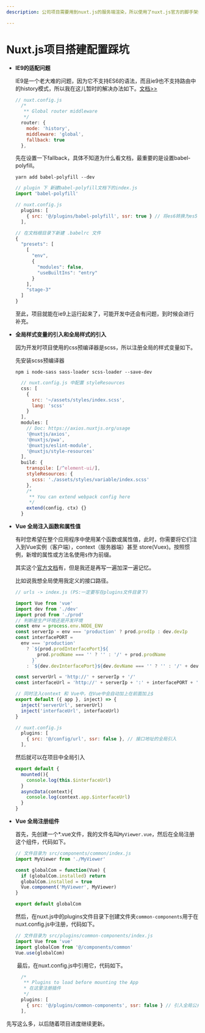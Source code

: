 ```yaml
---
description: 公司项目需要用到nuxt.js的服务端渲染，所以使用了nuxt.js官方的脚手架搭建了项目，在这儿记录一些搭建过程中踩过的坑。

---
```


# Nuxt.js项目搭建配置踩坑

- **IE9的适配问题**

  IE9是一个老大难的问题，因为它不支持ES6的语法，而且ie9也不支持路由中的history模式，所以我在这儿暂时的解决办法如下。[文档&gt;&gt;](https://zh.nuxtjs.org/api/configuration-router/)

  ```javascript
  // nuxt.config.js 
    /*
     ** Global router middleware
     */
    router: {
      mode: 'history',
      middleware: 'global',
      fallback: true 
    },
  ```

  先在设置一下fallback，具体不知道为什么看文档，最重要的是设置babel-polyfill。

  ```text
  yarn add babel-polyfill --dev
  ```

  ```javascript
  // plugin 下 新建babel-polyfill文档下的index.js
  import 'babel-polyfill'
  ```

  ```javascript
  // nuxt.config.js
    plugins: [
      { src: '@/plugins/babel-polyfill', ssr: true } // 将es6转换为es5 兼容ie9
    ],
  ```

  ```javascript
  // 在文档根目录下新建 .babelrc 文件
  {
    "presets": [
      [
        "env",
        {
          "modules": false,
          "useBuiltIns": "entry"
        }
      ],
      "stage-3"
    ]
  }
  ```

  至此，项目就能在ie9上运行起来了，可能开发中还会有问题，到时候会进行补充。

  

- **全局样式变量的引入和全局样式的引入**

  因为开发时项目使用的css预编译器是scss，所以注册全局的样式变量如下。

  先安装scss预编译器

  ```text
  npm i node-sass sass-loader scss-loader --save-dev
  ```

  ```javascript
    // nuxt.config.js 中配置 styleResources
    css: [
      {
        src: '~/assets/styles/index.scss',
        lang: 'scss'
      }
    ],
    modules: [
      // Doc: https://axios.nuxtjs.org/usage
      '@nuxtjs/axios',
      '@nuxtjs/pwa',
      '@nuxtjs/eslint-module',
      '@nuxtjs/style-resources'
    ],
    build: {
      transpile: [/^element-ui/],
      styleResources: {
        scss: './assets/styles/variable/index.scss'
      },
      /*
       ** You can extend webpack config here
       */
      extend(config, ctx) {}
    }
  ```

  

- **Vue 全局注入函数和属性值**

  有时您希望在整个应用程序中使用某个函数或属性值，此时，你需要将它们注入到Vue实例（客户端），context（服务器端）甚至 store\(Vuex\)。按照惯例，新增的属性或方法名使用`$`作为前缀。

  其实这个[官方文档](https://zh.nuxtjs.org/guide/plugins)有，但是我还是再写一遍加深一遍记忆。

  比如说我想全局使用我定义的接口路径。

  ```javascript
  // urls -> index.js (PS:一定要写在plugins文件目录下)
  
  import Vue from 'vue'
  import dev from './dev'
  import prod from './prod'
  // 判断是生产环境还是开发环境
  const env = process.env.NODE_ENV
  const serverIp = env === 'production' ? prod.prodIp : dev.devIp
  const interfacePORT =
    env === 'production'
      ? `${prod.prodInterfacePort}${
          prod.prodName === '' ? '' : '/' + prod.prodName
        }`
      : `${dev.devInterfacePort}${dev.devName === '' ? '' : '/' + dev.devName}`
  
  const serverUrl = 'http://' + serverIp + '/'
  const interfaceUrl = 'http://' + serverIp + ':' + interfacePORT + '/'
  
  // 同时注入context 和 Vue中，在Vue中会自动加上在前面加上$ 
  export default ({ app }, inject) => {
    inject('serverUrl', serverUrl)
    inject('interfaceUrl', interfaceUrl)
  }
  ```

  ```javascript
  // nuxt.config.js
    plugins: [
      { src: '@/config/url', ssr: false }, // 接口地址的全局引入
    ],
  
  ```

  然后就可以在项目中全局引入

  ```javascript
  export default {
    mounted(){
      console.log(this.$interfaceUrl)
    }
    asyncData(context){
      console.log(context.app.$interfaceUrl)
    }
  }
  
  ```

  

- **Vue 全局注册组件**

  ​ 首先，先创建一个\*.vue文件，我的文件名叫`MyViewer.vue`，然后在全局注册这个组件，代码如下。

  ```javascript
  // 文件目录为 src/components/common/index.js
  import MyViewer from './MyViewer'
  
  const globalCom = function(Vue) {
    if (globalCom.installed) return
    globalCom.installed = true
    Vue.component('MyViewer', MyViewer)
  }
  
  export default globalCom
  
  ```

  ​ 然后，在nuxt.js中的plugins文件目录下创建文件夹`common-components`用于在nuxt.config.js中注册，代码如下。

  ```javascript
  // 文件目录为 src/plugins/common-components/index.js
  import Vue from 'vue'
  import globalCom from '@/components/common'
  Vue.use(globalCom)
  
  ```

  ​ 最后，在nuxt.config.js中引用它，代码如下。

  ```javascript
    /*
     ** Plugins to load before mounting the App
     * 在这里注册插件
     */
    plugins: [
      { src: '@/plugins/common-components', ssr: false } // 引入全局公共组件
    ],
  
  ```

先写这么多，以后随着项目进度继续更新。

